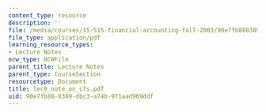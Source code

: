 ```yaml
---
content_type: resource
description: ''
file: /media/courses/15-515-financial-accounting-fall-2003/90e7fb888389dbc3a74b971aad969ddf_lec9_note_on_cfs.pdf
file_type: application/pdf
learning_resource_types:
- Lecture Notes
ocw_type: OCWFile
parent_title: Lecture Notes
parent_type: CourseSection
resourcetype: Document
title: lec9_note_on_cfs.pdf
uid: 90e7fb88-8389-dbc3-a74b-971aad969ddf
---
```

